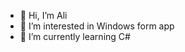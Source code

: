 - 👋 Hi, I’m Ali
- 👀 I’m interested in Windows form app
- 🌱 I’m currently learning C#

<!---
zerokilled7/zerokilled7 is a ✨ special ✨ repository because its `README.md` (this file) appears on your GitHub profile.
You can click the Preview link to take a look at your changes.
--->

